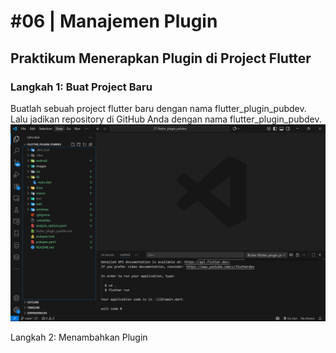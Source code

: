 # #06 | Manajemen Plugin
## Praktikum Menerapkan Plugin di Project Flutter
### Langkah 1: Buat Project Baru
Buatlah sebuah project flutter baru dengan nama flutter_plugin_pubdev. Lalu jadikan repository di GitHub Anda dengan nama flutter_plugin_pubdev.
![Praktikum 1 Langkah 1](./images/praktikum%201_langkah1.png)

Langkah 2: Menambahkan Plugin